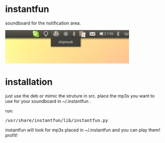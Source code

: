 instantfun
===============

soundboard for the notification area. 

![illustration](https://github.com/kinkerl/instantfun/raw/master/instantfun.jpg)


installation
===============

just use the deb or mimic the struture in src. place the mp3s you want to use for your soundboard in ~/.instantfun .

run:
<pre>
/usr/share/instantfun/lib/instantfun.py
</pre>

instantfun will look for mp3s placed in ~/.instantfun and you can play them! profit!

